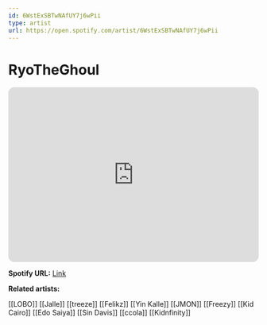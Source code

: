 ```yaml
---
id: 6WstExSBTwNAfUY7j6wPii
type: artist
url: https://open.spotify.com/artist/6WstExSBTwNAfUY7j6wPii
---
```

# RyoTheGhoul

<iframe style="border-radius:12px" src="https://open.spotify.com/embed/artist/6WstExSBTwNAfUY7j6wPii" width="100%" height="352" frameBorder="0" allowfullscreen="" allow="autoplay; clipboard-write; encrypted-media; fullscreen; picture-in-picture" loading="lazy"></iframe>

**Spotify URL:** [Link](https://open.spotify.com/artist/6WstExSBTwNAfUY7j6wPii)

**Related artists:**

[[LOBO]]
[[Jalle]]
[[treeze]]
[[Felikz]]
[[Yin Kalle]]
[[JMON]]
[[Freezy]]
[[Kid Cairo]]
[[Edo Saiya]]
[[Sin Davis]]
[[ccola]]
[[Kidnfinity]]
